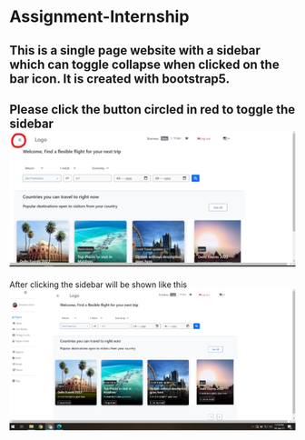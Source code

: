 # Assignment-Internship
This is a single page website with a sidebar which can toggle collapse when clicked on the bar icon.
It is created with bootstrap5.
 ---
 Please click the button circled in red to toggle the sidebar
 ![](https://github.com/Sefatohee/Assignment-Internship/blob/main/Screenshot%202021-09-18%20233518_LI.jpg)
---
After clicking the sidebar will be shown like this
 ![](https://github.com/Sefatohee/Assignment-Internship/blob/main/Screenshot%202021-09-18%20231043.jpg)
